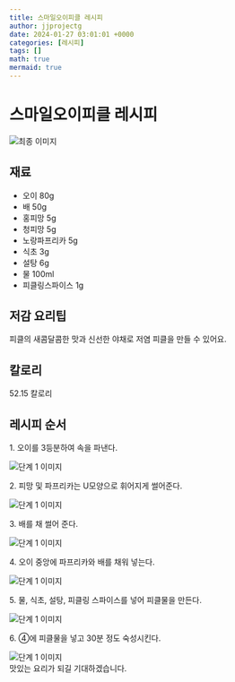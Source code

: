 ```yaml
---
title: 스마일오이피클 레시피
author: jjprojectg
date: 2024-01-27 03:01:01 +0000
categories: [레시피]
tags: []
math: true
mermaid: true
---
```

<meta name="og:type" content="website"/>
<meta charset="UTF-8"/>
<div class="header">
  <h1>스마일오이피클 레시피</h1>
</div>

<div class="container my-4">
  <div class="row">
    <div class="col-12 col-md-6">
      <div class="recipe-image">
        <img src="http://www.foodsafetykorea.go.kr/uploadimg/20210128/20210128054408_1611823448289.JPG" class="step-image" alt="최종 이미지"/>
      </div>
    </div>
    <div class="col-12 col-md-6">
      <div class="ingredients">
        <h2>재료</h2>
        <ul class="card">
          <li> 오이 80g </li>
          <li>  배 50g </li>
          <li>  홍피망 5g </li>
          <li>  청피망 5g </li>
          <li>  노랑파프리카 5g </li>
          <li>  식초 3g </li>
          <li>  설탕 6g </li>
          <li>  물 100ml </li>
          <li>  피클링스파이스 1g </li>
</ul>
      </div>
    </div>
    <div class="col-12 col-md-6">
      <div class="ingredients">
        <h2>저감 요리팁</h2>
        <div class="card"> 
          <p>
            피클의 새콤달콤한 맛과 신선한 야채로 저염 피클을 만들 수 있어요.
          </p>
        </div>
      </div>
      <div class="ingredients">
        <h2>칼로리</h2>
        <div class="card"> 
          <p>
            52.15 칼로리
          </p>
        </div>
      </div>
    </div>
  </div>

  <h2 class="my-4">레시피 순서</h2>
  <div class="card recipe-card">
    <div class="card-body recipe-step">
      <p class="card-text step-description">1. 오이를 3등분하여 속을 파낸다.</p>
      <img src="http://www.foodsafetykorea.go.kr/uploadimg/20210128/20210128054439_1611823479386.JPG" alt="단계 1 이미지" class="step-image"/>
    </div>
  </div>
  <div class="card recipe-card">
    <div class="card-body recipe-step">
      <p class="card-text step-description">2. 피망 및 파프리카는 U모양으로 휘어지게 썰어준다.</p>
      <img src="http://www.foodsafetykorea.go.kr/uploadimg/20210128/20210128054452_1611823492918.JPG" alt="단계 1 이미지" class="step-image"/>
    </div>
  </div>
  <div class="card recipe-card">
    <div class="card-body recipe-step">
      <p class="card-text step-description">3. 배를 채 썰어 준다.</p>
      <img src="http://www.foodsafetykorea.go.kr/uploadimg/20210128/20210128054508_1611823508719.JPG" alt="단계 1 이미지" class="step-image"/>
    </div>
  </div>
  <div class="card recipe-card">
    <div class="card-body recipe-step">
      <p class="card-text step-description">4. 오이 중앙에 파프리카와 배를 채워 넣는다.</p>
      <img src="http://www.foodsafetykorea.go.kr/uploadimg/20210128/20210128054522_1611823522219.JPG" alt="단계 1 이미지" class="step-image"/>
    </div>
  </div>
  <div class="card recipe-card">
    <div class="card-body recipe-step">
      <p class="card-text step-description">5. 물, 식초, 설탕, 피클링 스파이스를 넣어 피클물을 만든다.</p>
      <img src="http://www.foodsafetykorea.go.kr/uploadimg/20210128/20210128054535_1611823535170.JPG" alt="단계 1 이미지" class="step-image"/>
    </div>
  </div>
  <div class="card recipe-card">
    <div class="card-body recipe-step">
      <p class="card-text step-description">6. ④에 피클물을 넣고 30분 정도 숙성시킨다.</p>
      <img src="http://www.foodsafetykorea.go.kr/uploadimg/20210128/20210128054549_1611823549441.JPG" alt="단계 1 이미지" class="step-image"/>
    </div>
  </div>

</div>
맛있는 요리가 되길 기대하겠습니다.
